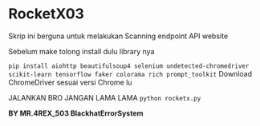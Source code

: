 # RocketX03
Skrip ini berguna untuk melakukan Scanning endpoint API website

Sebelum make tolong install dulu library nya

```pip install aiohttp beautifulsoup4 selenium undetected-chromedriver scikit-learn tensorflow faker colorama rich prompt_toolkit```
Download ChromeDriver sesuai versi Chrome lu

JALANKAN BRO JANGAN LAMA LAMA 
```python rocketx.py```

**BY MR.4REX_503 BlackhatErrorSystem**
